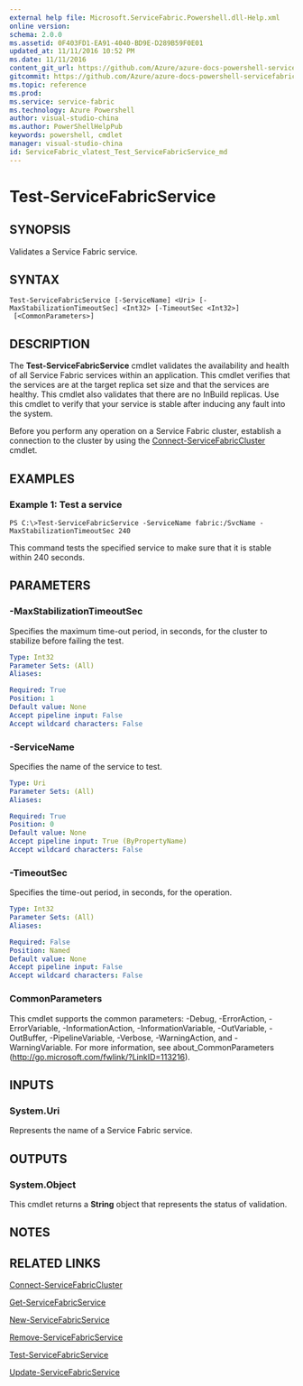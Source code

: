 ```yaml
---
external help file: Microsoft.ServiceFabric.Powershell.dll-Help.xml
online version:
schema: 2.0.0
ms.assetid: 0F403FD1-EA91-4040-BD9E-D289B59F0E01
updated_at: 11/11/2016 10:52 PM
ms.date: 11/11/2016
content_git_url: https://github.com/Azure/azure-docs-powershell-servicefabric/blob/live/Service-Fabric-cmdlets/ServiceFabric/vlatest/Test-ServiceFabricService.md
gitcommit: https://github.com/Azure/azure-docs-powershell-servicefabric/blob/a3759ddf1f1f1ba503e1480f257a7293a1f4c23a/Service-Fabric-cmdlets/ServiceFabric/vlatest/Test-ServiceFabricService.md
ms.topic: reference
ms.prod: 
ms.service: service-fabric
ms.technology: Azure Powershell
author: visual-studio-china
ms.author: PowerShellHelpPub
keywords: powershell, cmdlet
manager: visual-studio-china
id: ServiceFabric_vlatest_Test_ServiceFabricService_md
---
```


# Test-ServiceFabricService

## SYNOPSIS
Validates a Service Fabric service.

## SYNTAX

```
Test-ServiceFabricService [-ServiceName] <Uri> [-MaxStabilizationTimeoutSec] <Int32> [-TimeoutSec <Int32>]
 [<CommonParameters>]
```

## DESCRIPTION
The **Test-ServiceFabricService** cmdlet validates the availability and health of all Service Fabric services within an application.
This cmdlet verifies that the services are at the target replica set size and that the services are healthy.
This cmdlet also validates that there are no InBuild replicas.
Use this cmdlet to verify that your service is stable after inducing any fault into the system.

Before you perform any operation on a Service Fabric cluster, establish a connection to the cluster by using the [Connect-ServiceFabricCluster](./Connect-ServiceFabricCluster.md) cmdlet.

## EXAMPLES

### Example 1: Test a service
```
PS C:\>Test-ServiceFabricService -ServiceName fabric:/SvcName -MaxStabilizationTimeoutSec 240
```

This command tests the specified service to make sure that it is stable within 240 seconds.

## PARAMETERS

### -MaxStabilizationTimeoutSec
Specifies the maximum time-out period, in seconds, for the cluster to stabilize before failing the test.

```yaml
Type: Int32
Parameter Sets: (All)
Aliases:

Required: True
Position: 1
Default value: None
Accept pipeline input: False
Accept wildcard characters: False
```

### -ServiceName
Specifies the name of the service to test.

```yaml
Type: Uri
Parameter Sets: (All)
Aliases:

Required: True
Position: 0
Default value: None
Accept pipeline input: True (ByPropertyName)
Accept wildcard characters: False
```

### -TimeoutSec
Specifies the time-out period, in seconds, for the operation.

```yaml
Type: Int32
Parameter Sets: (All)
Aliases:

Required: False
Position: Named
Default value: None
Accept pipeline input: False
Accept wildcard characters: False
```

### CommonParameters
This cmdlet supports the common parameters: -Debug, -ErrorAction, -ErrorVariable, -InformationAction, -InformationVariable, -OutVariable, -OutBuffer, -PipelineVariable, -Verbose, -WarningAction, and -WarningVariable. For more information, see about_CommonParameters (http://go.microsoft.com/fwlink/?LinkID=113216).

## INPUTS

### System.Uri
Represents the name of a Service Fabric service.

## OUTPUTS

### System.Object
This cmdlet returns a **String** object that represents the status of validation.

## NOTES

## RELATED LINKS

[Connect-ServiceFabricCluster](xref:ServiceFabric/vlatest/Connect-ServiceFabricCluster.md)

[Get-ServiceFabricService](xref:ServiceFabric/vlatest/Get-ServiceFabricService.md)

[New-ServiceFabricService](xref:ServiceFabric/vlatest/New-ServiceFabricService.md)

[Remove-ServiceFabricService](xref:ServiceFabric/vlatest/Remove-ServiceFabricService.md)

[Test-ServiceFabricService](xref:ServiceFabric/vlatest/Test-ServiceFabricService.md)

[Update-ServiceFabricService](xref:ServiceFabric/vlatest/Update-ServiceFabricService.md)
